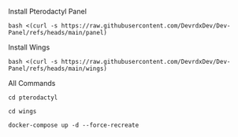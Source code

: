 Install Pterodactyl Panel

```bash <(curl -s https://raw.githubusercontent.com/DevrdxDev/Dev-Panel/refs/heads/main/panel)```

Install Wings 

```bash <(curl -s https://raw.githubusercontent.com/DevrdxDev/Dev-Panel/refs/heads/main/wings)```


All Commands

```cd pterodactyl```

```cd wings```

```docker-compose up -d --force-recreate```
